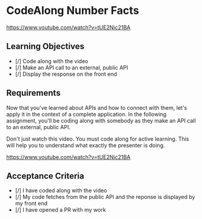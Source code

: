 # CodeAlong Number Facts

https://www.youtube.com/watch?v=tUE2Nic21BA

## Learning Objectives
- [/] Code along with the video
- [/] Make an API call to an external, public API
- [/]  Display the response on the front end

## Requirements

Now that you've learned about APIs and how to connect with them, let's apply it in the context of a complete application.
In the following assignment, you'll be coding along with somebody as they make an API call to an external, public API.

Don't just watch this video. You must code along for active learning. This will help you to understand what exactly the presenter is doing.

https://www.youtube.com/watch?v=tUE2Nic21BA

## Acceptance Criteria

- [/]  I have coded along with the video
- [/]  My code fetches from the public API and the reponse is displayed by my front end
- [/]  I have opened a PR with my work 
